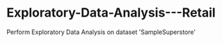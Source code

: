 # Exploratory-Data-Analysis---Retail
Perform Exploratory Data Analysis on dataset 'SampleSuperstore'
